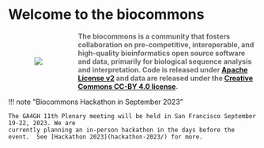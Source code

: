 # Welcome to the biocommons

<div style="display: grid; grid-template-columns: 1fr 3fr; grid-gap: 20px; place-items: center;">

  <div style="align: center">
    <img src="../images/logo.svg">
  </div>

  <div style="color: #666;">
    <b>The biocommons is a community that fosters collaboration on pre-competitive, interoperable, and high-quality bioinformatics open source software and data, primarily for biological sequence analysis and interpretation.  Code is released under <a href="https://opensource.org/licenses/Apache-2.0">Apache License v2</a> and data are released under the <a href="https://creativecommons.org/licenses/by/4.0/">Creative Commons CC-BY 4.0 license</a>.</b>
  </div>

</div>

!!! note "Biocommons Hackathon in September 2023"

    The GA4GH 11th Plenary meeting will be held in San Francisco September 19-22, 2023. We are
    currently planning an in-person hackathon in the days before the event.  See [Hackathon 2023](hackathon-2023/) for more.
